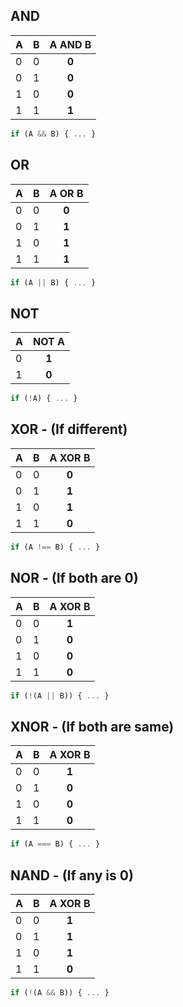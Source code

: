 ## AND

| A | B | **A AND B** |
|---|---|:----------:|
| 0 | 0 | **0** |
| 0 | 1 | **0** |
| 1 | 0 | **0** |
| 1 | 1 | **1** |

```javascript
if (A && B) { ... }
```

## OR

| A | B | **A OR B** |
|---|---|:----------:|
| 0 | 0 | **0** |
| 0 | 1 | **1** |
| 1 | 0 | **1** |
| 1 | 1 | **1** |

```javascript
if (A || B) { ... }
```

## NOT
| A | **NOT A** |
|---|:----------:|
| 0 | **1** |
| 1 | **0** |

```javascript
if (!A) { ... }
```

## XOR - (If different)
| A | B | **A XOR B** |
|---|---|:----------:|
| 0 | 0 | **0** |
| 0 | 1 | **1** |
| 1 | 0 | **1** |
| 1 | 1 | **0** |

```javascript
if (A !== B) { ... }
```

## NOR - (If both are 0)
| A | B | **A XOR B** |
|---|---|:----------:|
| 0 | 0 | **1** |
| 0 | 1 | **0** |
| 1 | 0 | **0** |
| 1 | 1 | **0** |

```javascript
if (!(A || B)) { ... }
```

## XNOR - (If both are same)
| A | B | **A XOR B** |
|---|---|:----------:|
| 0 | 0 | **1** |
| 0 | 1 | **0** |
| 1 | 0 | **0** |
| 1 | 1 | **0** |

```javascript
if (A === B) { ... }
```

## NAND - (If any is 0)
| A | B | **A XOR B** |
|---|---|:----------:|
| 0 | 0 | **1** |
| 0 | 1 | **1** |
| 1 | 0 | **1** |
| 1 | 1 | **0** |

```javascript
if (!(A && B)) { ... }
```
